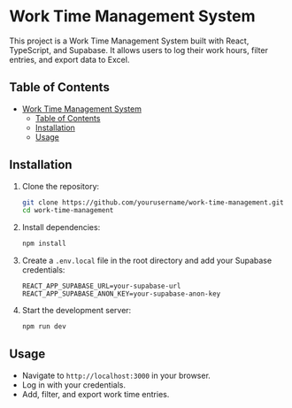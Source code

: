 # Work Time Management System

This project is a Work Time Management System built with React, TypeScript, and Supabase. It allows users to log their work hours, filter entries, and export data to Excel.

## Table of Contents

- [Work Time Management System](#work-time-management-system)
  - [Table of Contents](#table-of-contents)
  - [Installation](#installation)
  - [Usage](#usage)

## Installation

1. Clone the repository:

   ```sh
   git clone https://github.com/yourusername/work-time-management.git
   cd work-time-management
   ```

2. Install dependencies:

   ```sh
   npm install
   ```

3. Create a `.env.local` file in the root directory and add your Supabase credentials:

   ```env
   REACT_APP_SUPABASE_URL=your-supabase-url
   REACT_APP_SUPABASE_ANON_KEY=your-supabase-anon-key
   ```

4. Start the development server:
   ```sh
   npm run dev
   ```

## Usage

- Navigate to `http://localhost:3000` in your browser.
- Log in with your credentials.
- Add, filter, and export work time entries.
